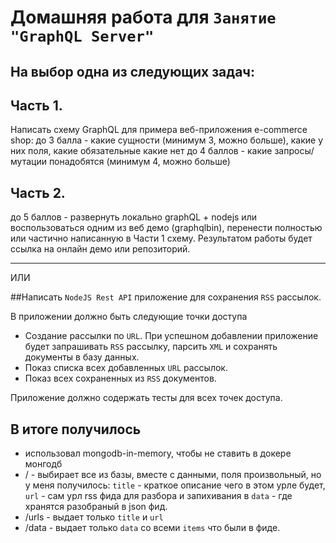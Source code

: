 # Домашняя работа для `Занятие "GraphQL Server"`

На выбор одна из следующих задач:
---
## Часть 1.
Написать схему GraphQL для примера веб-приложения e-commerce shop:
до 3 балла - какие сущности (минимум 3, можно больше), какие у них поля, какие обязательные какие нет
до 4 баллов - какие запросы/мутации понадобятся (минимум 4, можно больше)

## Часть 2.
до 5 баллов - развернуть локально graphQL + nodejs или воспользоваться одним из веб демо (graphqlbin), перенести полностью или частично написанную в Части 1 схему.
Результатом работы будет ссылка на онлайн демо или репозиторий.

---
ИЛИ

##Написать `NodeJS Rest API` приложение для сохранения `RSS` рассылок.

В приложении должно быть следующие точки доступа
- Создание рассылки по `URL`. При успешном добавлении приложение будет запрашивать `RSS` рассылку, парсить `XML` и сохранять документы в базу данных.
- Показ списка всех добавленных `URL` рассылок.
- Показ всех сохраненных из `RSS` документов.

Приложение должно содержать тесты для всех точек доступа. 

## В итоге получилось
- использовал mongodb-in-memory, чтобы не ставить в докере монгодб
- / - выбирает все из базы, вместе с данными, поля произвольный, но у меня получилось: `title` - краткое
описание чего в этом урле будет, `url` - сам урл rss фида для разбора и запихивания в `data` - где хранятся 
разобраный в json фид.
- /urls - выдает только `title` и `url` 
- /data - выдает только `data` со всеми `items` что были в фиде.
 
